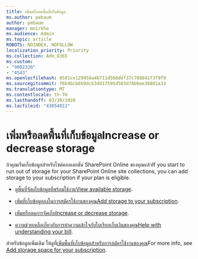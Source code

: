 ```yaml
---
title: เพิ่มหรือลดพื้นที่เก็บข้อมูล
ms.author: pebaum
author: pebaum
manager: mnirkhe
ms.audience: Admin
ms.topic: article
ROBOTS: NOINDEX, NOFOLLOW
localization_priority: Priority
ms.collection: Adm_O365
ms.custom:
- "9002330"
- "4543"
ms.openlocfilehash: 8581ce129956a4b711d568ddf37c788841f3f9f9
ms.sourcegitcommit: f6b4bcb6b9dcb3dd17595d503d78b6ee36881a33
ms.translationtype: MT
ms.contentlocale: th-TH
ms.lasthandoff: 03/30/2020
ms.locfileid: "43054012"
---
```

# <a name="increase-or-decrease-storage"></a><span data-ttu-id="13f1c-102">เพิ่มหรือลดพื้นที่เก็บข้อมูล</span><span class="sxs-lookup"><span data-stu-id="13f1c-102">Increase or decrease storage</span></span>

<span data-ttu-id="13f1c-103">ถ้าคุณเริ่มเก็บข้อมูลสําหรับไซต์คอลเลกชัน SharePoint Online ของคุณแล้ว</span><span class="sxs-lookup"><span data-stu-id="13f1c-103">If you start to run out of storage for your SharePoint Online site collections, you can add storage to your subscription if your plan is eligible.</span></span> 

- <span data-ttu-id="13f1c-104">[ดูพื้นที่จัดเก็บข้อมูลที่พร้อมใช้งาน](https://docs.microsoft.com/microsoft-365/commerce/add-storage-space?view=o365-worldwide#view-available-storage)</span><span class="sxs-lookup"><span data-stu-id="13f1c-104">[View available storage](https://docs.microsoft.com/microsoft-365/commerce/add-storage-space?view=o365-worldwide#view-available-storage).</span></span> 

- <span data-ttu-id="13f1c-105">[เพิ่มที่เก็บข้อมูลลงในการสมัครใช้งานของคุณ](https://docs.microsoft.com/microsoft-365/commerce/add-storage-space?view=o365-worldwide#add-storage-to-your-subscription)</span><span class="sxs-lookup"><span data-stu-id="13f1c-105">[Add storage to your subscription](https://docs.microsoft.com/microsoft-365/commerce/add-storage-space?view=o365-worldwide#add-storage-to-your-subscription).</span></span> 

- <span data-ttu-id="13f1c-106">[เพิ่มหรือลดการจัดเก็บ](https://docs.microsoft.com/microsoft-365/commerce/add-storage-space?view=o365-worldwide#increase-or-decrease-storage)</span><span class="sxs-lookup"><span data-stu-id="13f1c-106">[Increase or decrease storage](https://docs.microsoft.com/microsoft-365/commerce/add-storage-space?view=o365-worldwide#increase-or-decrease-storage).</span></span> 

- <span data-ttu-id="13f1c-107">[ความช่วยเหลือเกี่ยวกับการทําความเข้าใจกับใบเรียกเก็บเงินของคุณ](https://docs.microsoft.com/microsoft-365/commerce/billing-and-payments/understand-your-invoice?view=o365-worldwide)</span><span class="sxs-lookup"><span data-stu-id="13f1c-107">[Help with understanding your bill](https://docs.microsoft.com/microsoft-365/commerce/billing-and-payments/understand-your-invoice?view=o365-worldwide).</span></span>

<span data-ttu-id="13f1c-108">สําหรับข้อมูลเพิ่มเติม ให้ดูที่[เพิ่มพื้นที่เก็บข้อมูลสําหรับการสมัครใช้งานของคุณ](https://docs.microsoft.com/microsoft-365/commerce/add-storage-space?view=o365-worldwide)</span><span class="sxs-lookup"><span data-stu-id="13f1c-108">For more info, see [Add storage space for your subscription](https://docs.microsoft.com/microsoft-365/commerce/add-storage-space?view=o365-worldwide).</span></span> 
